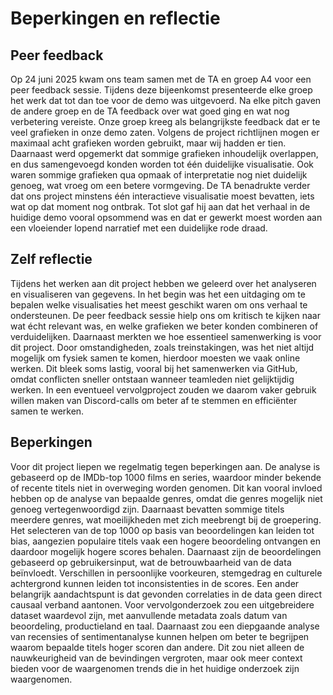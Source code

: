 # Beperkingen en reflectie 

## Peer feedback

Op 24 juni 2025 kwam ons team samen met de TA en groep A4 voor een peer feedback sessie. Tijdens deze bijeenkomst presenteerde elke groep het werk dat tot dan toe voor de demo was uitgevoerd. Na elke pitch gaven de andere groep en de TA feedback over wat goed ging en wat nog verbetering vereiste. Onze groep kreeg als belangrijkste feedback dat er te veel grafieken in onze demo zaten. Volgens de project richtlijnen mogen er maximaal acht grafieken worden gebruikt, maar wij hadden er tien. Daarnaast werd opgemerkt dat sommige grafieken inhoudelijk overlappen, en dus samengevoegd konden worden tot één duidelijke visualisatie. Ook waren sommige grafieken qua opmaak of interpretatie nog niet duidelijk genoeg, wat vroeg om een betere vormgeving. De TA benadrukte verder dat ons project minstens één interactieve visualisatie moest bevatten, iets wat op dat moment nog ontbrak. Tot slot gaf hij aan dat het verhaal in de huidige demo vooral opsommend was en dat er gewerkt moest worden aan een vloeiender lopend narratief met een duidelijke rode draad. 


## Zelf reflectie 

Tijdens het werken aan dit project hebben we geleerd over het analyseren en visualiseren van gegevens. In het begin was het een uitdaging om te bepalen welke visualisaties het meest geschikt waren om ons verhaal te ondersteunen. De peer feedback sessie hielp ons om kritisch te kijken naar wat écht relevant was, en welke grafieken we beter konden combineren of verduidelijken. Daarnaast merkten we hoe essentieel samenwerking is voor dit project. Door omstandigheden, zoals treinstakingen, was het niet altijd mogelijk om fysiek samen te komen, hierdoor moesten we vaak online werken. Dit bleek soms lastig, vooral bij het samenwerken via GitHub, omdat conflicten sneller ontstaan wanneer teamleden niet gelijktijdig werken. In een eventueel vervolgproject zouden we daarom vaker gebruik willen maken van Discord-calls om beter af te stemmen en efficiënter samen te werken. 



## Beperkingen 

Voor dit project liepen we regelmatig tegen beperkingen aan. De analyse is gebaseerd op de IMDb-top 1000 films en series, waardoor minder bekende of recente titels niet in overweging worden genomen. Dit kan vooral invloed hebben op de analyse van bepaalde genres, omdat die genres mogelijk niet genoeg vertegenwoordigd zijn. Daarnaast bevatten sommige titels meerdere genres, wat moeilijkheden met zich meebrengt bij de groepering. Het selecteren van de top 1000 op basis van beoordelingen kan leiden tot bias, aangezien populaire titels vaak een hogere beoordeling ontvangen en daardoor mogelijk hogere scores behalen. Daarnaast zijn de beoordelingen gebaseerd op gebruikersinput, wat de betrouwbaarheid van de data beïnvloedt. Verschillen in persoonlijke voorkeuren, stemgedrag en culturele achtergrond kunnen leiden tot inconsistenties in de scores. Een ander belangrijk aandachtspunt is dat gevonden correlaties in de data geen direct causaal verband aantonen. Voor vervolgonderzoek zou een uitgebreidere dataset waardevol zijn, met aanvullende metadata zoals datum van beoordeling, productieland en taal. Daarnaast zou een diepgaande analyse van recensies of sentimentanalyse kunnen helpen om beter te begrijpen waarom bepaalde titels hoger scoren dan andere. Dit zou niet alleen de nauwkeurigheid van de bevindingen vergroten, maar ook meer context bieden voor de waargenomen trends die in het huidige onderzoek zijn waargenomen. 
